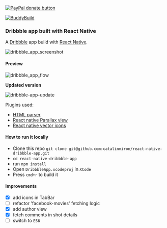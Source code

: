 <span class="badge-paypal"><a href="https://www.paypal.com/cgi-bin/webscr?cmd=_donations&business=6C3Z8R43HQL8G&lc=RO&item_name=ReactNative%20%2d%20Dribbble%20App&item_number=69&currency_code=EUR&bn=PP%2dDonationsBF%3abtn_donate_SM%2egif%3aNonHostedGuest" title="Donate to this project using Paypal"><img src="https://img.shields.io/badge/paypal-donate-green.svg" alt="PayPal donate button" /></a></span>

[![BuddyBuild](https://dashboard.buddybuild.com/api/statusImage?appID=5654dbf613d2b801001aaa4f&branch=master&build=latest)](https://dashboard.buddybuild.com/apps/5654dbf613d2b801001aaa4f/build/latest)

### Dribbble app built with React Native

A [Dribbble](http://dribbble.com) app build with [React Native](https://github.com/facebook/react-native).

![dribbble_app_screenshot](https://cloud.githubusercontent.com/assets/2805320/8113463/db61b072-1076-11e5-8aa2-52417f019ea0.jpg)

#### Preview
![dribbble_app_flow](https://cloud.githubusercontent.com/assets/2805320/8127634/25311eb0-1101-11e5-83aa-06dcc2d69da3.gif)


__Updated version__

![dribbble-app-update](https://cloud.githubusercontent.com/assets/2805320/9274780/1ca63a6a-42a1-11e5-8570-2c2781ec721f.gif)



Plugins used:
- [HTML parser](https://github.com/jsdf/react-native-htmlview)
- [React native Parallax view](https://github.com/lelandrichardson/react-native-parallax-view)
- [React native vector icons](https://github.com/oblador/react-native-vector-icons)

#### How to run it locally

- Clone this repo `git clone git@github.com:catalinmiron/react-native-dribbble-app.git`
- `cd react-native-dribbble-app`
- run `npm install`
- Open `DribbbleApp.xcodeproj` in `XCode`
- Press `cmd+r` to build it


#### Improvements
- [x] add icons in TabBar
- [ ] refactor 'facebook-movies' fetching logic
- [x] add author view
- [x] fetch comments in shot details
- [ ] switch to `ES6`
